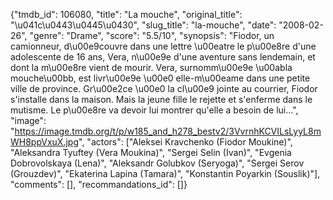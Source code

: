 {"tmdb_id": 106080, "title": "La mouche", "original_title": "\u041c\u0443\u0445\u0430", "slug_title": "la-mouche", "date": "2008-02-26", "genre": "Drame", "score": "5.5/10", "synopsis": "Fiodor, un camionneur, d\u00e9couvre dans une lettre \u00eatre le p\u00e8re d'une adolescente de 16 ans, Vera, n\u00e9e d'une aventure sans lendemain, et dont la m\u00e8re vient de mourir. Vera, surnomm\u00e9e \u00abla mouche\u00bb, est livr\u00e9e \u00e0 elle-m\u00eame dans une petite ville de province. Gr\u00e2ce \u00e0 la cl\u00e9 jointe au courrier, Fiodor s'installe dans la maison. Mais la jeune fille le rejette et s'enferme dans le mutisme. Le p\u00e8re va devoir lui montrer qu'elle a besoin de lui...", "image": "https://image.tmdb.org/t/p/w185_and_h278_bestv2/3VvrnhKCVILsLyyL8mWH8ppVxuX.jpg", "actors": ["Aleksei Kravchenko (Fiodor Moukine)", "Aleksandra Tyuftey (Vera Moukina)", "Sergei Selin (Ivan)", "Evgenia Dobrovolskaya (Lena)", "Aleksandr Golubkov (Seryoga)", "Sergei Serov (Grouzdev)", "Ekaterina Lapina (Tamara)", "Konstantin Poyarkin (Souslik)"], "comments": [], "recommandations_id": []}
